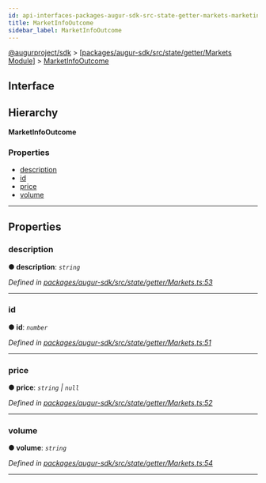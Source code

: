 ```yaml
---
id: api-interfaces-packages-augur-sdk-src-state-getter-markets-marketinfooutcome
title: MarketInfoOutcome
sidebar_label: MarketInfoOutcome
---
```


[@augurproject/sdk](api-readme.md) > [[packages/augur-sdk/src/state/getter/Markets Module]](api-modules-packages-augur-sdk-src-state-getter-markets-module.md) > [MarketInfoOutcome](api-interfaces-packages-augur-sdk-src-state-getter-markets-marketinfooutcome.md)

## Interface

## Hierarchy

**MarketInfoOutcome**

### Properties

* [description](api-interfaces-packages-augur-sdk-src-state-getter-markets-marketinfooutcome.md#description)
* [id](api-interfaces-packages-augur-sdk-src-state-getter-markets-marketinfooutcome.md#id)
* [price](api-interfaces-packages-augur-sdk-src-state-getter-markets-marketinfooutcome.md#price)
* [volume](api-interfaces-packages-augur-sdk-src-state-getter-markets-marketinfooutcome.md#volume)

---

## Properties

<a id="description"></a>

###  description

**● description**: *`string`*

*Defined in [packages/augur-sdk/src/state/getter/Markets.ts:53](https://github.com/AugurProject/augur/blob/a689f5d0f9/packages/augur-sdk/src/state/getter/Markets.ts#L53)*

___
<a id="id"></a>

###  id

**● id**: *`number`*

*Defined in [packages/augur-sdk/src/state/getter/Markets.ts:51](https://github.com/AugurProject/augur/blob/a689f5d0f9/packages/augur-sdk/src/state/getter/Markets.ts#L51)*

___
<a id="price"></a>

###  price

**● price**: *`string` \| `null`*

*Defined in [packages/augur-sdk/src/state/getter/Markets.ts:52](https://github.com/AugurProject/augur/blob/a689f5d0f9/packages/augur-sdk/src/state/getter/Markets.ts#L52)*

___
<a id="volume"></a>

###  volume

**● volume**: *`string`*

*Defined in [packages/augur-sdk/src/state/getter/Markets.ts:54](https://github.com/AugurProject/augur/blob/a689f5d0f9/packages/augur-sdk/src/state/getter/Markets.ts#L54)*

___

